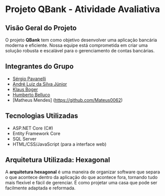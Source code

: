 # Projeto QBank - Atividade Avaliativa

## Visão Geral do Projeto
O projeto **QBank** tem como objetivo desenvolver uma aplicação bancária moderna e eficiente. Nossa equipe está comprometida em criar uma solução robusta e escalável para o gerenciamento de contas bancárias.

## Integrantes do Grupo

- [Sérgio Pavanelli](https://github.com/sergiopavanelli)
- [André Luiz da Silva Júnior](https://github.com/Andre01Junior)
- [Klaus Boger](https://github.com/Klausbgr)
- [Humberto Belluco](https://github.com/HbMachado)
- [Matheus Mendes] (https://github.com/Mateus0062)

## Tecnologias Utilizadas

- ASP.NET Core (C#)
- Entity Framework Core
- SQL Server
- HTML/CSS/JavaScript (para a interface web)

## Arquitetura Utilizada: Hexagonal

A **arquitetura hexagonal** é uma maneira de organizar software que separa o que acontece dentro da aplicação do que acontece fora, tornando tudo mais flexível e fácil de gerenciar. É como projetar uma casa que pode ser facilmente adaptada e reformada.

